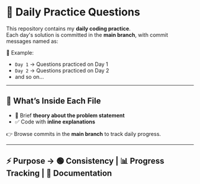 # 🚀 Daily Practice Questions

This repository contains my **daily coding practice**.  
Each day's solution is committed in the **main branch**, with commit messages named as:  

📌 Example:  
- `Day 1` → Questions practiced on Day 1  
- `Day 2` → Questions practiced on Day 2  
- and so on...  

---

## 📂 What’s Inside Each File
- 📖 Brief **theory about the problem statement**  
- ✅ Code with **inline explanations**  

👉 Browse commits in the **main branch** to track daily progress.  

---

## ⚡ Purpose → 🟢 Consistency | 📊 Progress Tracking | 📝 Documentation
